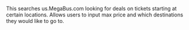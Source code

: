 This searches us.MegaBus.com looking for deals on tickets starting at certain locations.
Allows users to input max price and which destinations they would like to go to.

